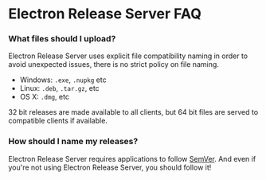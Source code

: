 # Electron Release Server FAQ

### What files should I upload?

Electron Release Server uses explicit file compatibility naming in order to avoid unexpected issues, there is no strict policy on file naming.

- Windows: `.exe`, `.nupkg` etc
- Linux: `.deb`, `.tar.gz`, etc
- OS X: `.dmg`, etc

32 bit releases are made available to all clients, but 64 bit files are served to compatible clients if available.

### How should I name my releases?

Electron Release Server requires applications to follow [SemVer](http://semver.org). And even if you're not using Electron Release Server, you should follow it!
